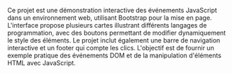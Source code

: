 Ce projet est une démonstration interactive des événements JavaScript dans un environnement web, utilisant Bootstrap pour la mise en page. L'interface propose plusieurs cartes illustrant différents langages de programmation, avec des boutons permettant de modifier dynamiquement le style des éléments. Le projet inclut également une barre de navigation interactive et un footer qui compte les clics. L'objectif est de fournir un exemple pratique des événements DOM et de la manipulation d'éléments HTML avec JavaScript.
